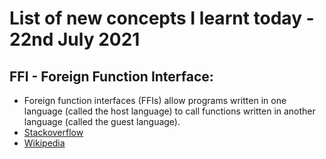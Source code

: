 # List of new concepts I learnt today - 22nd July 2021

## FFI - Foreign Function Interface:
* Foreign function interfaces (FFIs) allow programs written in one language (called the host language) to call functions written in another language (called the guest language).
* [Stackoverflow](https://stackoverflow.com/questions/5440968/understand-foreign-function-interface-ffi-and-language-binding)
* [Wikipedia](https://en.wikipedia.org/wiki/Foreign_function_interface) 